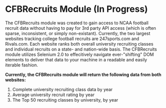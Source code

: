 # CFBRecruits Module (In Progress)

The CFBRecruits module was created to gain access to NCAA football recruit data without having to pay for 3rd party API access (which is often sparse, inconsistent, or simply non-existant). Currently, the two largest websites tracking college football recruits are 247sports.com and Rivals.com. Each website ranks both overall university recruiting classes and individual recruits on a state- and nation-wide basis. The CFBRecruits module utilizes Selenium 2.0 to effecitively navigate ever-"shifting" DOM elements to deliver that data to your machine in a readable and easily iterable fashion.

**Currently, the CFBRecruits module will return the following data from both websites:**

1) Complete university recruiting class data by year
2) Average university recruit rating by year
3) The Top 50 recruiting classes by university, by year


